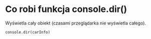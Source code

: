 # Co robi funkcja console.dir()  
Wyświetla cały obiekt (czasami przeglądarka nie wyświetla całego).  
```
console.dir(carInfo)
```
